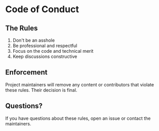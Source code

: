# Code of Conduct

## The Rules

1. Don't be an asshole
2. Be professional and respectful
3. Focus on the code and technical merit
4. Keep discussions constructive

## Enforcement

Project maintainers will remove any content or contributors that violate these rules. Their decision is final.

## Questions?

If you have questions about these rules, open an issue or contact the maintainers.
